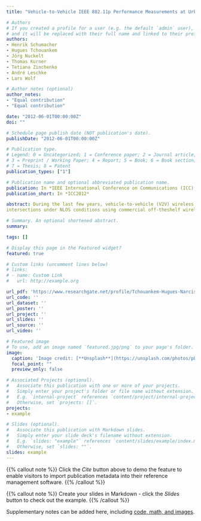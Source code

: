 ```yaml
---
title: "Vehicle-to-Vehicle IEEE 802.11p Performance Measurements at Urban Intersections"

# Authors
# If you created a profile for a user (e.g. the default `admin` user), write the username (folder name) here 
# and it will be replaced with their full name and linked to their profile.
authors:
- Henrik Schumacher
- Hugues Tchouankem 
- Jörg Nuckelt
- Thomas Kurner
- Tetiana Zinchenko
- André Leschke
- Lars Wolf

# Author notes (optional)
author_notes:
- "Equal contribution"
- "Equal contribution"

date: "2012-06-01T00:00:00Z"
doi: ""

# Schedule page publish date (NOT publication's date).
publishDate: "2012-06-01T00:00:00Z"

# Publication type.
# Legend: 0 = Uncategorized; 1 = Conference paper; 2 = Journal article;
# 3 = Preprint / Working Paper; 4 = Report; 5 = Book; 6 = Book section;
# 7 = Thesis; 8 = Patent
publication_types: ["1"]

# Publication name and optional abbreviated publication name.
publication: In *IEEE International Conference on Communications (ICC), Ottawa, Canada*
publication_short: In *ICC2012*

abstract: During the last few years, vehicle-to-vehicle (V2V) wireless communication has become a key objective for enabling future cooperative safety applications, such as intersection collision warning. In this paper, we present the results of a 5.9 GHz V2V performance measurement campaign at four different urban
intersections under NLOS conditions using commercial off-theshelf wireless interface cards which meet the 802.11p and ITSG5 specifications. Particularly, we quantify the packet delivery ratio (PDR) and received signal strength indication (RSSI) levels associated with different scenario conditions with respect to vehicle positioning, intersection geometry and traffic density. We determine reliable communication ranges which constitute an important metric for V2V collision avoidance applications.

# Summary. An optional shortened abstract.
summary: 

tags: []

# Display this page in the Featured widget?
featured: true

# Custom links (uncomment lines below)
# links:
# - name: Custom Link
#   url: http://example.org

url_pdf: 'https://www.researchgate.net/profile/Tchouankem-Hugues-Narcisse/publication/237149528_Vehicle-to-Vehicle_IEEE_80211p_performance_measurements_at_urban_intersections/links/54dc7aa70cf23fe133b192cf/Vehicle-to-Vehicle-IEEE-80211p-performance-measurements-at-urban-intersections.pdf'
url_code: ''
url_dataset: ''
url_poster: ''
url_project: ''
url_slides: ''
url_source: ''
url_video: ''

# Featured image
# To use, add an image named `featured.jpg/png` to your page's folder. 
image:
  caption: 'Image credit: [**Unsplash**](https://unsplash.com/photos/pLCdAaMFLTE)'
  focal_point: ""
  preview_only: false

# Associated Projects (optional).
#   Associate this publication with one or more of your projects.
#   Simply enter your project's folder or file name without extension.
#   E.g. `internal-project` references `content/project/internal-project/index.md`.
#   Otherwise, set `projects: []`.
projects:
- example

# Slides (optional).
#   Associate this publication with Markdown slides.
#   Simply enter your slide deck's filename without extension.
#   E.g. `slides: "example"` references `content/slides/example/index.md`.
#   Otherwise, set `slides: ""`.
slides: example
---
```


{{% callout note %}}
Click the *Cite* button above to demo the feature to enable visitors to import publication metadata into their reference management software.
{{% /callout %}}

{{% callout note %}}
Create your slides in Markdown - click the *Slides* button to check out the example.
{{% /callout %}}

Supplementary notes can be added here, including [code, math, and images](https://wowchemy.com/docs/writing-markdown-latex/).
